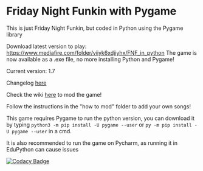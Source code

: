 # Friday Night Funkin with Pygame
This is just Friday Night Funkin, but coded in Python using the Pygame library

Download latest version to play: https://www.mediafire.com/folder/viiyk6xdjiyhx/FNF_in_python
The game is now available as a .exe file, no more installing Python and Pygame!

Current version: 1.7

Changelog [here](Changelog)

Check the wiki [here](https://github.com/EndersteveGamer/Friday-night-funkin-with-Pygame/wiki) to mod the game!

Follow the instructions in the "how to mod" folder to add your own songs!

This game requires Pygame to run the python version, you can download it by typing `python3 -m pip install -U pygame --user` or `py -m pip install -U pygame --user` in a cmd.

It is also recommended to run the game on Pycharm, as running it in EduPython can cause issues

[![Codacy Badge](https://app.codacy.com/project/badge/Grade/cabe4159351b4300b79f954aad9914cb)](https://www.codacy.com/gh/EndersteveGamer/Friday-night-funkin-with-Pygame/dashboard?utm_source=github.com&amp;utm_medium=referral&amp;utm_content=EndersteveGamer/Friday-night-funkin-with-Pygame&amp;utm_campaign=Badge_Grade)
